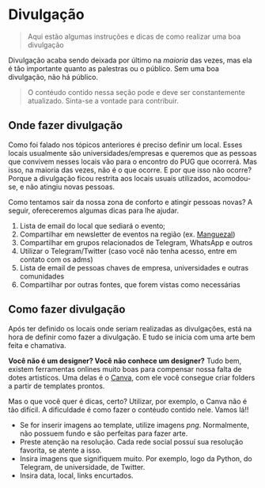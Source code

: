 # Divulgação
> Aqui estão algumas instruções e dicas de como realizar uma boa divulgação

Divulgação acaba sendo deixada por último na *maioria* das vezes, mas ela é tão importante quanto as palestras ou o público. Sem uma boa divulgação, não há público.


> O contéudo contido nessa seção pode e deve ser constantemente atualizado. Sinta-se a vontade para contribuir. 



## Onde fazer divulgação

Como foi falado nos tópicos anteriores é preciso definir um local. Esses locais usualmente são universidades/empresas e queremos que as pessoas que convivem nesses locais vão para o encontro do PUG que ocorrerá. Mas isso, na maioria das vezes, não é o que ocorre. E por que isso não ocorre? Porque a divulgação ficou restrita aos locais usuais utilizados, acomodou-se, e não atingiu novas pessoas. 


Como tentamos sair da nossa zona de conforto e atingir pessoas novas?
A seguir, ofereceremos algumas dicas para lhe ajudar.

1. Lista de email do local que sediará o evento;
2. Compartilhar em newsletter de eventos na região (ex. [Manguezal](https://comunidademanguezal.slack.com/))
3. Compartilhar em grupos relacionados de Telegram, WhatsApp e outros
4. Utilizar o Telegram/Twitter (caso você não tenha acesso, entre em contato com os adms)
5. Lista de email de pessoas chaves de empresa, universidades e outras comunidades
5. Compartilhar por outras fontes, que forem vistas como necessárias


## Como fazer divulgação

Após ter definido os locais onde seriam realizadas as divulgações, está na hora de definir como fazer a divulgação. E tudo se inicia com uma arte bem feita e chamativa.

**Você não é um designer? Você não conhece um designer?** Tudo bem, existem ferramentas onlines muito boas para compensar nossa falta de dotes artisticos. Uma delas é o [Canva](https://www.canva.com/), com ele você consegue criar folders a partir de templates prontos. 

Mas o que você quer é dicas, certo? Utilizar, por exemplo, o Canva não é tão difícil. A dificuldade é como fazer o contéudo contido nele. Vamos lá!!

- Se for inserir imagens ao template, utilize imagens *png*. Normalmente, não possuem fundo e são perfeitas para fazer arte.
- Preste atenção na resolução. Cada rede social possuí sua resolução favorita, se atente a isso.
- Insira imagens que signifiquem muito. Por exemplo, logo da Python, do Telegram, de universidade, de Twitter.
- Insira data, local, links encurtados.
